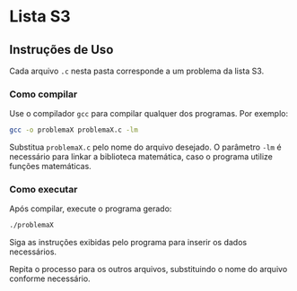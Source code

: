 # Lista S3

## Instruções de Uso

Cada arquivo `.c` nesta pasta corresponde a um problema da lista S3.

### Como compilar

Use o compilador `gcc` para compilar qualquer dos programas. Por exemplo:

```sh
gcc -o problemaX problemaX.c -lm
```

Substitua `problemaX.c` pelo nome do arquivo desejado. O parâmetro `-lm` é necessário para linkar a biblioteca matemática, caso o programa utilize funções matemáticas.

### Como executar

Após compilar, execute o programa gerado:

```sh
./problemaX
```

Siga as instruções exibidas pelo programa para inserir os dados necessários.

Repita o processo para os outros arquivos, substituindo o nome do arquivo conforme necessário.
